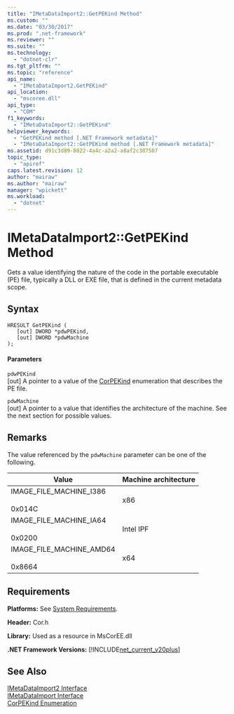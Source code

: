 ```yaml
---
title: "IMetaDataImport2::GetPEKind Method"
ms.custom: ""
ms.date: "03/30/2017"
ms.prod: ".net-framework"
ms.reviewer: ""
ms.suite: ""
ms.technology: 
  - "dotnet-clr"
ms.tgt_pltfrm: ""
ms.topic: "reference"
api_name: 
  - "IMetaDataImport2.GetPEKind"
api_location: 
  - "mscoree.dll"
api_type: 
  - "COM"
f1_keywords: 
  - "IMetaDataImport2::GetPEKind"
helpviewer_keywords: 
  - "GetPEKind method [.NET Framework metadata]"
  - "IMetaDataImport2::GetPEKind method [.NET Framework metadata]"
ms.assetid: d91c3d89-8022-4a4c-a2a2-a8af2c387507
topic_type: 
  - "apiref"
caps.latest.revision: 12
author: "mairaw"
ms.author: "mairaw"
manager: "wpickett"
ms.workload: 
  - "dotnet"
---
```

# IMetaDataImport2::GetPEKind Method
Gets a value identifying the nature of the code in the portable executable (PE) file, typically a DLL or EXE file, that is defined in the current metadata scope.  
  
## Syntax  
  
```  
HRESULT GetPEKind (  
   [out] DWORD *pdwPEKind,  
   [out] DWORD *pdwMachine  
);  
```  
  
#### Parameters  
 `pdwPEKind`  
 [out] A pointer to a value of the [CorPEKind](../../../../docs/framework/unmanaged-api/metadata/corpekind-enumeration.md) enumeration that describes the PE file.  
  
 `pdwMachine`  
 [out] A pointer to a value that identifies the architecture of the machine. See the next section for possible values.  
  
## Remarks  
 The value referenced by the `pdwMachine` parameter can be one of the following.  
  
|Value|Machine architecture|  
|-----------|--------------------------|  
|IMAGE_FILE_MACHINE_I386<br /><br /> 0x014C|x86|  
|IMAGE_FILE_MACHINE_IA64<br /><br /> 0x0200|Intel IPF|  
|IMAGE_FILE_MACHINE_AMD64<br /><br /> 0x8664|x64|  
  
## Requirements  
 **Platforms:** See [System Requirements](../../../../docs/framework/get-started/system-requirements.md).  
  
 **Header:** Cor.h  
  
 **Library:** Used as a resource in MsCorEE.dll  
  
 **.NET Framework Versions:** [!INCLUDE[net_current_v20plus](../../../../includes/net-current-v20plus-md.md)]  
  
## See Also  
 [IMetaDataImport2 Interface](../../../../docs/framework/unmanaged-api/metadata/imetadataimport2-interface.md)  
 [IMetaDataImport Interface](../../../../docs/framework/unmanaged-api/metadata/imetadataimport-interface.md)  
 [CorPEKind Enumeration](../../../../docs/framework/unmanaged-api/metadata/corpekind-enumeration.md)
